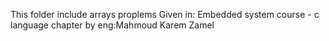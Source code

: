 This folder include arrays proplems Given in: Embedded system course - c language chapter by eng:Mahmoud Karem Zamel
